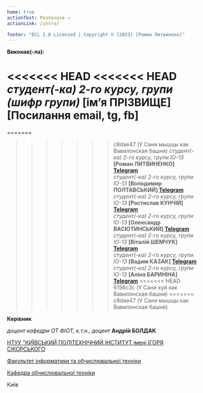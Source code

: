 ```yaml
---
home: true
actionText: Розпочати →
actionLink: /intro/

footer: "ECL 2.0 Licensed | Copyright © [2023] [Роман Литвинеко]"
---
```


**Виконав(-ла):** 

<<<<<<< HEAD
<<<<<<< HEAD
*студент(-ка) 2-го курсу, групи (шифр групи)*<span padding-right:5em></span> **[ім’я ПРІЗВИЩЕ] [Посилання email, tg, fb]**
=======
=======
>>>>>>> c8dae47 (У Сани мышцы как Вавилонская башня)
*студент(-ка) 2-го курсу, групи IO-13*<span padding-right:5em></span> **[Роман ЛИТВИНЕНКО] <a href="https://t.me/ZolSens" target="_blank">Telegram</a>** <br>
*студент(-ка) 2-го курсу, групи IO-13*<span padding-right:5em></span> **[Володимир ПОЛТАВСЬКИЙ] <a href="https://t.me/WhtsPoint" target="_blank">Telegram</a>** <br>
*студент(-ка) 2-го курсу, групи IO-13*<span padding-right:5em></span> **[Ростислав КУНЧІЙ] <a href="https://t.me/ros_27" target="_blank">Telegram</a>**<br>
*студент(-ка) 2-го курсу, групи IO-13*<span padding-right:5em></span> **[Олександр ВАСЮТИНСЬКИЙ] <a href="https://t.me/Moorlack" target="_blank">Telegram</a>** <br>
*студент(-ка) 2-го курсу, групи IO-13*<span padding-right:5em></span> **[Віталій ШЕМЧУК] <a href="https://t.me/vetshem" target="_blank">Telegram</a>**<br>
*студент(-ка) 2-го курсу, групи IO-13*<span padding-right:5em></span> **[Вадим КАЗАК] <a href="https://t.me/sxlwrl" target="_blank">Telegram</a>** <br>
*студент(-ка) 2-го курсу, групи IO-13*<span padding-right:5em></span> **[Аліна БАРИНІНА] <a href="https://t.me/aljolen" target="_blank">Telegram</a>** 
<<<<<<< HEAD
>>>>>>> 6156c3c (У Сани хуй как Вавилонская башня)
=======
>>>>>>> c8dae47 (У Сани мышцы как Вавилонская башня)

**Керівник**

*доцент кафедри ОТ ФІОТ, к.т.н., доцент*<span padding-right:5em></span> **Андрій БОЛДАК** 

[НТУУ "КИЇВСЬКИЙ ПОЛІТЕХНІЧНИЙ ІНСТИТУТ імені ІГОРЯ СІКОРСЬКОГО](https://kpi.ua/)

[Факультет інформатики та обчислювальної техніки](https://fiot.kpi.ua/)

[Кафедра обчислювальної техніки](https://comsys.kpi.ua/)

Київ
